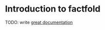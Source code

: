 # Introduction to factfold

TODO: write [great documentation](http://jacobian.org/writing/what-to-write/)
